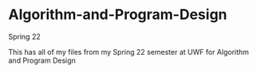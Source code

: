 # Algorithm-and-Program-Design
Spring 22

This has all of my files from my Spring 22 semester at UWF for Algorithm and Program Design
